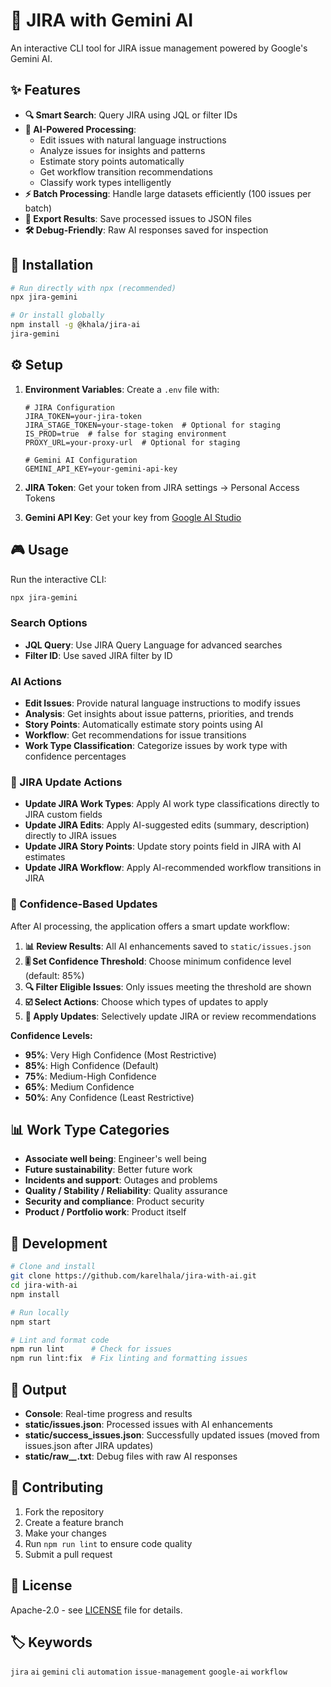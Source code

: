 # 🎯 JIRA with Gemini AI

An interactive CLI tool for JIRA issue management powered by Google's Gemini AI.

## ✨ Features

- **🔍 Smart Search**: Query JIRA using JQL or filter IDs
- **🤖 AI-Powered Processing**: 
  - Edit issues with natural language instructions
  - Analyze issues for insights and patterns
  - Estimate story points automatically
  - Get workflow transition recommendations
  - Classify work types intelligently
- **⚡ Batch Processing**: Handle large datasets efficiently (100 issues per batch)
- **💾 Export Results**: Save processed issues to JSON files
- **🛠️ Debug-Friendly**: Raw AI responses saved for inspection

## 🚀 Installation

```bash
# Run directly with npx (recommended)
npx jira-gemini

# Or install globally
npm install -g @khala/jira-ai
jira-gemini
```

## ⚙️ Setup

1. **Environment Variables**: Create a `.env` file with:
   ```env
   # JIRA Configuration
   JIRA_TOKEN=your-jira-token
   JIRA_STAGE_TOKEN=your-stage-token  # Optional for staging
   IS_PROD=true  # false for staging environment
   PROXY_URL=your-proxy-url  # Optional for staging

   # Gemini AI Configuration
   GEMINI_API_KEY=your-gemini-api-key
   ```

2. **JIRA Token**: Get your token from JIRA settings → Personal Access Tokens
3. **Gemini API Key**: Get your key from [Google AI Studio](https://makersuite.google.com/app/apikey)

## 🎮 Usage

Run the interactive CLI:
```bash
npx jira-gemini
```

### Search Options
- **JQL Query**: Use JIRA Query Language for advanced searches
- **Filter ID**: Use saved JIRA filter by ID

### AI Actions
- **Edit Issues**: Provide natural language instructions to modify issues
- **Analysis**: Get insights about issue patterns, priorities, and trends
- **Story Points**: Automatically estimate story points using AI
- **Workflow**: Get recommendations for issue transitions
- **Work Type Classification**: Categorize issues by work type with confidence percentages

### 🔄 JIRA Update Actions
- **Update JIRA Work Types**: Apply AI work type classifications directly to JIRA custom fields
- **Update JIRA Edits**: Apply AI-suggested edits (summary, description) directly to JIRA issues
- **Update JIRA Story Points**: Update story points field in JIRA with AI estimates
- **Update JIRA Workflow**: Apply AI-recommended workflow transitions in JIRA

### 🎯 Confidence-Based Updates

After AI processing, the application offers a smart update workflow:

1. **📊 Review Results**: All AI enhancements saved to `static/issues.json`
2. **🎚️ Set Confidence Threshold**: Choose minimum confidence level (default: 85%)
3. **🔍 Filter Eligible Issues**: Only issues meeting the threshold are shown
4. **☑️ Select Actions**: Choose which types of updates to apply
5. **🚀 Apply Updates**: Selectively update JIRA or review recommendations

**Confidence Levels:**
- **95%**: Very High Confidence (Most Restrictive)
- **85%**: High Confidence (Default)
- **75%**: Medium-High Confidence  
- **65%**: Medium Confidence
- **50%**: Any Confidence (Least Restrictive)

## 📊 Work Type Categories

- **Associate well being**: Engineer's well being
- **Future sustainability**: Better future work
- **Incidents and support**: Outages and problems
- **Quality / Stability / Reliability**: Quality assurance
- **Security and compliance**: Product security
- **Product / Portfolio work**: Product itself

## 🔧 Development

```bash
# Clone and install
git clone https://github.com/karelhala/jira-with-ai.git
cd jira-with-ai
npm install

# Run locally
npm start

# Lint and format code
npm run lint      # Check for issues
npm run lint:fix  # Fix linting and formatting issues
```

## 📝 Output

- **Console**: Real-time progress and results
- **static/issues.json**: Processed issues with AI enhancements
- **static/success_issues.json**: Successfully updated issues (moved from issues.json after JIRA updates)
- **static/raw_*_*.txt**: Debug files with raw AI responses

## 🤝 Contributing

1. Fork the repository
2. Create a feature branch
3. Make your changes
4. Run `npm run lint` to ensure code quality
5. Submit a pull request

## 📄 License

Apache-2.0 - see [LICENSE](LICENSE) file for details.

## 🏷️ Keywords

`jira` `ai` `gemini` `cli` `automation` `issue-management` `google-ai` `workflow`
